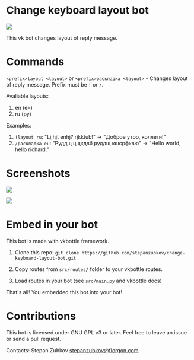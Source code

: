 # Change keyboard layout bot

![](https://www.gnu.org/graphics/gplv3-127x51.png)

This vk bot changes layout of reply message.

# Commands

`<prefix>layout <layout>` or `<prefix>раскладка <layout>` - Changes layout of reply message. Prefix must be `!` or `/`.

Avaliable layouts:
1. en (ен)
2. ru (ру)


Examples:
1. `!layout ru`: "Lj,hjt enhj? rjkktub!" -> "Доброе утро, коллеги!"
2. `/раскладка ен`: "Руддщ цщкдвб руддщ кшсрфквю" -> "Hello world, hello richard."

# Screenshots

![](https://i.postimg.cc/BbvWLG1N/Screenshot-20230528-223658.png)

![](https://i.postimg.cc/WtRDpSdN/Screenshot-20230528-223421.png)

# Embed in your bot

This bot is made with vkbottle framework.

1. Clone this repo:
`git clone https://github.com/stepanzubkov/change-keyboard-layout-bot.git`

2. Copy routes from `src/routes/` folder to your vkbottle routes.
3. Load routes in your bot (see `src/main.py` and vkbottle docs)

That's all! You embedded this bot into your bot!

# Contributions

This bot is licensed under GNU GPL v3 or later. Feel free to leave an issue or send a pull request.

Contacts: Stepan Zubkov <stepanzubkov@florgon.com>
